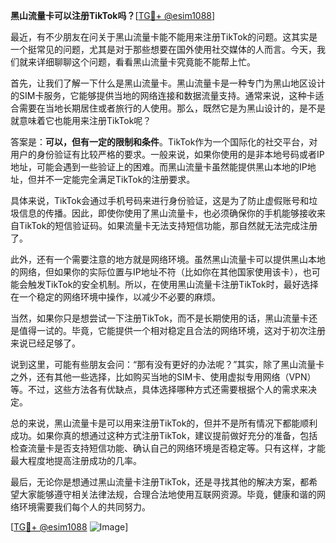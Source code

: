 **黑山流量卡可以注册TikTok吗？**[[TG💪+ @esim1088](https://t.me/s/esim1088)]

最近，有不少朋友在问关于黑山流量卡能不能用来注册TikTok的问题。这其实是一个挺常见的问题，尤其是对于那些想要在国外使用社交媒体的人而言。今天，我们就来详细聊聊这个问题，看看黑山流量卡究竟能不能帮上忙。

首先，让我们了解一下什么是黑山流量卡。黑山流量卡是一种专门为黑山地区设计的SIM卡服务，它能够提供当地的网络连接和数据流量支持。通常来说，这种卡适合需要在当地长期居住或者旅行的人使用。那么，既然它是为黑山设计的，是不是就意味着它也能用来注册TikTok呢？

答案是：**可以，但有一定的限制和条件**。TikTok作为一个国际化的社交平台，对用户的身份验证有比较严格的要求。一般来说，如果你使用的是非本地号码或者IP地址，可能会遇到一些验证上的困难。而黑山流量卡虽然能提供黑山本地的IP地址，但并不一定能完全满足TikTok的注册要求。

具体来说，TikTok会通过手机号码来进行身份验证，这是为了防止虚假账号和垃圾信息的传播。因此，即使你使用了黑山流量卡，也必须确保你的手机能够接收来自TikTok的短信验证码。如果流量卡无法支持短信功能，那自然就无法完成注册了。

此外，还有一个需要注意的地方就是网络环境。虽然黑山流量卡可以提供黑山本地的网络，但如果你的实际位置与IP地址不符（比如你在其他国家使用该卡），也可能会触发TikTok的安全机制。所以，在使用黑山流量卡注册TikTok时，最好选择在一个稳定的网络环境中操作，以减少不必要的麻烦。

当然，如果你只是想尝试一下注册TikTok，而不是长期使用的话，黑山流量卡还是值得一试的。毕竟，它能提供一个相对稳定且合法的网络环境，这对于初次注册来说已经足够了。

说到这里，可能有些朋友会问：“那有没有更好的办法呢？”其实，除了黑山流量卡之外，还有其他一些选择，比如购买当地的SIM卡、使用虚拟专用网络（VPN）等。不过，这些方法各有优缺点，具体选择哪种方式还需要根据个人的需求来决定。

总的来说，黑山流量卡是可以用来注册TikTok的，但并不是所有情况下都能顺利成功。如果你真的想通过这种方式注册TikTok，建议提前做好充分的准备，包括检查流量卡是否支持短信功能、确认自己的网络环境是否稳定等。只有这样，才能最大程度地提高注册成功的几率。

最后，无论你是想通过黑山流量卡注册TikTok，还是寻找其他的解决方案，都希望大家能够遵守相关法律法规，合理合法地使用互联网资源。毕竟，健康和谐的网络环境需要我们每个人的共同努力。

[[TG💪+ @esim1088](https://t.me/s/esim1088) ![Image](https://i.postimg.cc/4NQfJmqS/Snipaste-2025-05-13-00-14-12.png)]